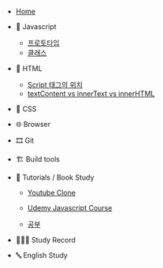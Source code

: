 -   [Home](/)

*   🍊 Javascript

    -   [프로토타입](/javascript/prototype.md)
    -   [클래스](/javascript/class.md)

*   🚂 HTML

    -   [Script 태그의 위치](/html/script태그의_위치.md)
    -   [textContent vs innerText vs innerHTML](/html/../../html/textcontent_innertext_innerhtml.md)

*   💅 CSS

*   🌐 Browser

*   🎞 Git

*   🏗 Build tools

*   📝 Tutorials / Book Study

    -   [Youtube Clone](/tutorials/youtubeClone.md)

    -   [Udemy Javascript Course](/tutorials/유데미-자바스크립트-정리.md)

    -   [공부](/tutorials/자바스크립트_기초_스터디/01.데이터_타입.md)

*   👩🏻‍💻 Study Record

*   🔤 English Study
